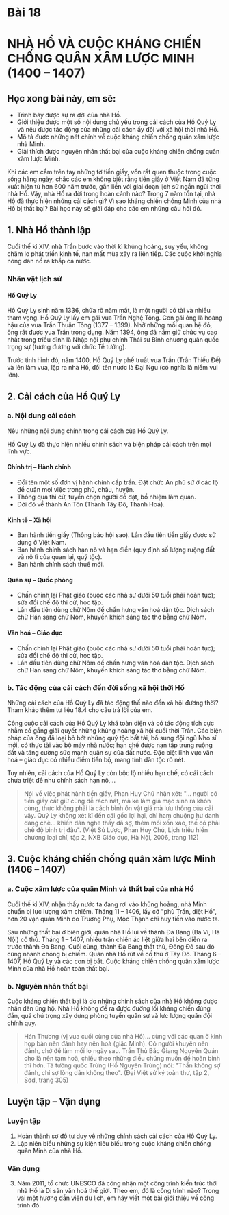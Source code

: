 # Bài 18 
# NHÀ HỒ VÀ CUỘC KHÁNG CHIẾN CHỐNG QUÂN XÂM LƯỢC MINH (1400 – 1407)

## Học xong bài này, em sẽ:
- Trình bày được sự ra đời của nhà Hồ.
- Giới thiệu được một số nội dung chủ yếu trong cải cách của Hồ Quý Ly và nêu được tác động của những cải cách ấy đối với xã hội thời nhà Hồ.
- Mô tả được những nét chính về cuộc kháng chiến chống quân xâm lược nhà Minh.
- Giải thích được nguyên nhân thất bại của cuộc kháng chiến chống quân xâm lược Minh.

Khi các em cầm trên tay những tờ tiền giấy, vốn rất quen thuộc trong cuộc sống hằng ngày, chắc các em không biết rằng tiền giấy ở Việt Nam đã từng xuất hiện từ hơn 600 năm trước, gắn liền với giai đoạn lịch sử ngắn ngủi thời nhà Hồ. Vậy, nhà Hồ ra đời trong hoàn cảnh nào? Trong 7 năm tồn tại, nhà Hồ đã thực hiện những cải cách gì? Vì sao kháng chiến chống Minh của nhà Hồ bị thất bại? Bài học này sẽ giải đáp cho các em những câu hỏi đó.

## 1. Nhà Hồ thành lập

Cuối thế kỉ XIV, nhà Trần bước vào thời kì khủng hoảng, suy yếu, không chăm lo phát triển kinh tế, nạn mất mùa xảy ra liên tiếp. Các cuộc khởi nghĩa nông dân nổ ra khắp cả nước.

### Nhân vật lịch sử

#### Hồ Quý Ly
Hồ Quý Ly sinh năm 1336, chữa rõ năm mất, là một người có tài và nhiều tham vọng. Hồ Quý Ly lấy em gái vua Trần Nghệ Tông. Con gái ông là hoàng hậu của vua Trần Thuận Tông (1377 – 1399). Nhờ những mối quan hệ đó, ông rất được vua Trần trọng dụng. Năm 1394, ông đã nắm giữ chức vụ cao nhất trong triều đình là Nhập nội phụ chính Thái sư Bình chương quân quốc trọng sự (tương đương với chức Tể tướng).

Trước tình hình đó, năm 1400, Hồ Quý Ly phế truất vua Trần (Trần Thiếu Đế) và lên làm vua, lập ra nhà Hồ, đổi tên nước là Đại Ngu (có nghĩa là niềm vui lớn).

## 2. Cải cách của Hồ Quý Ly

### a. Nội dung cải cách

Nêu những nội dung chính trong cải cách của Hồ Quý Ly.

Hồ Quý Ly đã thực hiện nhiều chính sách và biện pháp cải cách trên mọi lĩnh vực.

#### Chính trị – Hành chính
- Đổi tên một số đơn vị hành chính cấp trấn. Đặt chức An phủ sứ ở các lộ để quản mọi việc trong phủ, châu, huyện.
- Thông qua thi cử, tuyển chọn người đỗ đạt, bổ nhiệm làm quan.
- Dời đô về thành An Tôn (Thành Tây Đô, Thanh Hoá).

#### Kinh tế – Xã hội
- Ban hành tiền giấy (Thông bảo hội sao). Lần đầu tiên tiền giấy được sử dụng ở Việt Nam.
- Ban hành chính sách hạn nô và hạn điền (quy định số lượng ruộng đất và nô tì của quan lại, quý tộc).
- Ban hành chính sách thuế mới.

#### Quân sự – Quốc phòng
- Chấn chỉnh lại Phật giáo (buộc các nhà sư dưới 50 tuổi phải hoàn tục); sửa đổi chế độ thi cử, học tập.
- Lần đầu tiên dùng chữ Nôm để chấn hưng văn hoá dân tộc. Dịch sách chữ Hán sang chữ Nôm, khuyến khích sáng tác thơ bằng chữ Nôm.

#### Văn hoá – Giáo dục
- Chấn chỉnh lại Phật giáo (buộc các nhà sư dưới 50 tuổi phải hoàn tục); sửa đổi chế độ thi cử, học tập.
- Lần đầu tiên dùng chữ Nôm để chấn hưng văn hoá dân tộc. Dịch sách chữ Hán sang chữ Nôm, khuyến khích sáng tác thơ bằng chữ Nôm.

### b. Tác động của cải cách đến đời sống xã hội thời Hồ

Những cải cách của Hồ Quý Ly đã tác động thế nào đến xã hội đương thời? Tham khảo thêm tư liệu 18.4 cho câu trả lời của em.

Công cuộc cải cách của Hồ Quý Ly khá toàn diện và có tác động tích cực nhằm cố gắng giải quyết những khủng hoảng xã hội cuối thời Trần. Các biện pháp của ông đã loại bỏ bớt những quý tộc bất tài, bổ sung đội ngũ Nho sĩ mới, có thực tài vào bộ máy nhà nước; hạn chế được nạn tập trung ruộng đất và tăng cường sức mạnh quân sự của đất nước. Đặc biệt lĩnh vực văn hoá – giáo dục có nhiều điểm tiến bộ, mang tính dân tộc rõ nét.

Tuy nhiên, cải cách của Hồ Quý Ly còn bộc lộ nhiều hạn chế, có cái cách chưa triệt để như chính sách hạn nô,...

> Nói về việc phát hành tiền giấy, Phan Huy Chú nhận xét: "... người có tiền giấy cất giữ cũng dễ rách nát, mà kẻ làm giả mạo sinh ra khôn cùng, thực không phải là cách bình ổn vật giá mà lưu thông của cải vậy. Quý Ly không xét kĩ đến cái gốc lợi hại, chỉ ham chuộng hư danh dàng chẻ... khiến dân nghe thấy đã sợ, thêm mối xốn xao, thế có phải chế độ bình trị đâu".
> (Việt Sử Lược, Phan Huy Chú, Lịch triều hiến chương loại chí, tập 2, NXB Giáo dục, Hà Nội, 2006, trang 112)

## 3. Cuộc kháng chiến chống quân xâm lược Minh (1406 – 1407)

### a. Cuộc xâm lược của quân Minh và thất bại của nhà Hồ

Cuối thế kỉ XIV, nhận thấy nước ta đang rơi vào khủng hoảng, nhà Minh chuẩn bị lực lượng xâm chiếm. Tháng 11 – 1406, lấy cớ "phù Trần, diệt Hồ", hơn 20 vạn quân Minh do Trương Phụ, Mộc Thạnh chỉ huy tiến vào nước ta.

Sau những thất bại ở biên giới, quân nhà Hồ lui về thành Đa Bang (Ba Vì, Hà Nội) cố thủ. Tháng 1 – 1407, nhiều trận chiến ác liệt giữa hai bên diễn ra trước thành Đa Bang. Cuối cùng, thành Đa Bang thất thủ, Đông Đô sau đó cũng nhanh chóng bị chiếm. Quân nhà Hồ rút về cố thủ ở Tây Đô. Tháng 6 – 1407, Hồ Quý Ly và các con bị bắt. Cuộc kháng chiến chống quân xâm lược Minh của nhà Hồ hoàn toàn thất bại.

### b. Nguyên nhân thất bại

Cuộc kháng chiến thất bại là do những chính sách của nhà Hồ không được nhân dân ủng hộ. Nhà Hồ không đề ra được đường lối kháng chiến đúng đắn, quá chú trọng xây dựng phòng tuyến quân sự và lực lượng quân đội chính quy.

> Hán Thương (vị vua cuối cùng của nhà Hồ)... cùng với các quan ở kinh họp bàn nên đánh hay nên hoà (giặc Minh). Có người khuyên nên đánh, chớ để làm mối lo ngày sau. Trần Thủ Bắc Giang Nguyên Quán cho là nên tạm hoà, chiều theo những điều chúng muốn để hoãn binh thì hơn. Tả tướng quốc Trừng (Hồ Nguyên Trừng) nói:
> "Thần không sợ đánh, chỉ sợ lòng dân không theo".
> (Đại Việt sử ký toàn thư, tập 2, Sđd, trang 305)

## Luyện tập – Vận dụng

### Luyện tập

1. Hoàn thành sơ đồ tư duy về những chính sách cải cách của Hồ Quý Ly.
2. Lập niên biểu những sự kiện tiêu biểu trong cuộc kháng chiến chống quân Minh của nhà Hồ.

### Vận dụng

3. Năm 2011, tổ chức UNESCO đã công nhận một công trình kiến trúc thời nhà Hồ là Di sản văn hoá thế giới. Theo em, đó là công trình nào? Trong vai một hướng dẫn viên du lịch, em hãy viết một bài giới thiệu về công trình đó.
